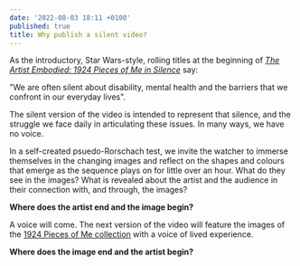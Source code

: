 ```yaml
---
date: '2022-08-03 18:11 +0100'
published: true
title: Why publish a silent video?
---
```


As the introductory, Star Wars-style, rolling titles at the beginning of [_The Artist Embodied: 1924 Pieces of Me in Silence_](https://www.youtube.com/watch?v=29SXAQJweOk "The Artist Embodied: 1924 Pieces of Me in Silence") say:

"We are often silent about disability, mental health and the barriers that we confront in our everyday lives".

The silent version of the video is intended to represent that silence, and the struggle we face daily in articulating these issues. In many ways, we have no voice. 

In a self-created psuedo-Rorschach test, we invite the watcher to immerse themselves in the changing images and reflect on the shapes and colours that emerge as the sequence plays on for little over an hour. What do they see in the images? What is revealed about the artist and the audience in their connection with, and through, the images? 

**Where does the artist end and the image begin?** 

A voice will come. The next version of the video will feature the images of the [1924 Pieces of Me collection](https://opensea.io/collection/1924piecesofme "1924 Pieces of Me collection on Opensea") with a voice of lived experience.

**Where does the image end and the artist begin?**

